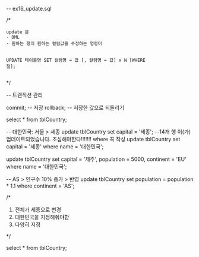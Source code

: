 <p>-- ex16_update.sql</p>
<p>/*</p>
<pre><code>update 문 
- DML
- 원하는 행의 원하는 컬럼값을 수정하는 명령어

UPDATE 테이블명 SET 컬럼명 = 값 [, 컬럼명 = 값] x N [WHERE 절];</code></pre><p>*/</p>
<p>-- 트랜직션 관리</p>
<p>commit; -- 저장
rollback; -- 저장한 값으로 되돌리기</p>
<p>select * from tblCountry;</p>
<p>-- 대한민국: 서울 &gt; 세종
update tblCountry set capital = '세종'; --14개 행 이(가) 업데이트되었습니다. 조심해야한다!!!!!!! where 꼭 작성
update tblCountry set capital = '세종' where name = '대한민국';</p>
<p>update tblCountry set 
        capital = '제주',
        population = 5000,
        continent = 'EU'
            where name = '대한민국';</p>
<p>-- AS &gt; 인구수 10% 증가 &gt; 반영
update tblCountry set
    population = population * 1.1
    where continent = 'AS';</p>
<p>/*</p>
<ol>
<li>전체가 세종으로 변경</li>
<li>대한민국을 지정해줘야함</li>
<li>다양히 지정</li>
</ol>
<p>*/</p>
<p>select * from tblCountry;</p>